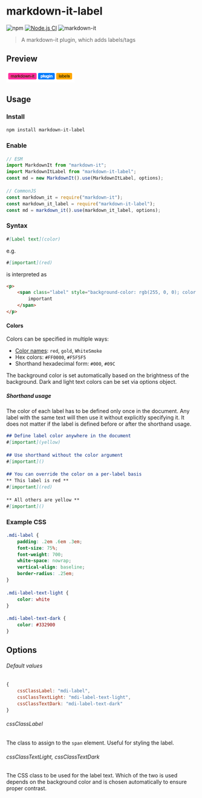 # markdown-it-label

![npm](https://img.shields.io/npm/v/markdown-it-label) [![Node.js CI](https://github.com/Bioruebe/markdown-it-label/actions/workflows/node.js.yml/badge.svg)](https://github.com/Bioruebe/markdown-it-label/actions/workflows/node.js.yml) ![markdown-it](https://img.shields.io/npm/dependency-version/markdown-it-label/peer/markdown-it)

> A markdown-it plugin, which adds labels/tags

## Preview

![preview](docs/preview.png)

## Usage

### Install

```bash
npm install markdown-it-label
```

### Enable

```js
// ESM
import MarkdownIt from "markdown-it";
import MarkdownItLabel from "markdown-it-label";
const md = new MarkdownIt().use(MarkdownItLabel, options);

// CommonJS
const markdown_it = require("markdown-it");
const markdown_it_label = require("markdown-it-label");
const md = markdown_it().use(markdown_it_label, options);
```

### Syntax

```md
#[Label text](color)
```

e.g.

```md
#[important](red)
```

is interpreted as

```html
<p>
    <span class="label" style="background-color: rgb(255, 0, 0); color: white;">
        important
    </span>
</p>
```

#### Colors

Colors can be specified in multiple ways:

- [Color names](https://www.w3schools.com/colors/colors_names.asp): `red`, `gold`, `WhiteSmoke`
- Hex colors: `#FF0000`, `#F5F5F5`
- Shorthand hexadecimal form: `#000`, `#09C`

The background color is set automatically based on the brightness of the background. Dark and light text colors can be set via options object.

##### Shorthand usage

The color of each label has to be defined only once in the document. Any label with the same text will then use it without explicitly specifying it. It does not matter if the label is defined before or after the shorthand usage.

```md
## Define label color anywhere in the document
#[important](yellow)

## Use shorthand without the color argument
#[important]()

## You can override the color on a per-label basis
** This label is red **
#[important](red)

** All others are yellow **
#[important]()
```


### Example CSS

```css
.mdi-label {
    padding: .2em .6em .3em;
    font-size: 75%;
    font-weight: 700;
    white-space: nowrap;
    vertical-align: baseline;
    border-radius: .25em;
}

.mdi-label-text-light {
    color: white
}

.mdi-label-text-dark {
    color: #332900
}
```

## Options

###### Default values

```js
{
    cssClassLabel: "mdi-label",
    cssClassTextLight: "mdi-label-text-light",
    cssClassTextDark: "mdi-label-text-dark"
}
```

###### cssClassLabel

The class to assign to the `span` element. Useful for styling the label.

###### cssClassTextLight, cssClassTextDark

The CSS class to be used for the label text. Which of the two is used depends on the background color and is chosen automatically to ensure proper contrast.
